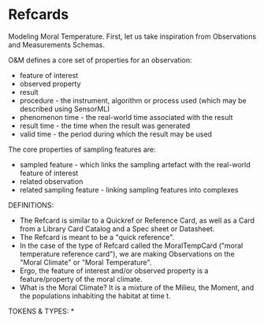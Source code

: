 Refcards
========
Modeling Moral Temperature. First, let us take inspiration from Observations and Measurements Schemas.

O&M defines a core set of properties for an observation:
* feature of interest
* observed property
* result
* procedure - the instrument, algorithm or process used (which may be described using SensorML)
* phenomenon time - the real-world time associated with the result
* result time - the time when the result was generated
* valid time - the period during which the result may be used

The core properties of sampling features are:
* sampled feature - which links the sampling artefact with the real-world feature of interest
* related observation
* related sampling feature - linking sampling features into complexes

DEFINITIONS:
* The Refcard is similar to a Quickref or Reference Card, as well as a Card from a Library Card Catalog and a Spec sheet or Datasheet.
* The Refcard is meant to be a "quick reference".
* In the case of the type of Refcard called the MoralTempCard ("moral temperature reference card"), we are making Observations on the "Moral Climate" or "Moral Temperature".
* Ergo, the feature of interest and/or observed property is a feature/property of the moral climate.
* What is the Moral Climate? It is a mixture of the Milieu, the Moment, and the populations inhabiting the habitat at time t.

TOKENS & TYPES:
* 

